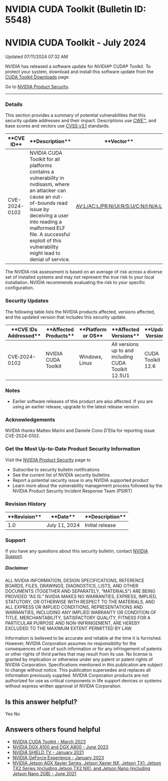 # NVIDIA CUDA Toolkit (Bulletin ID: 5548)



 NVIDIA CUDA Toolkit - July 2024
==================================================




 Updated 07/11/2024 07:32 AM



NVIDIA has released a software update for NVIDIA® CUDA® Toolkit. To protect your system, download and install this software update from the [CUDA Toolkit Downloads](https://developer.nvidia.com/cuda-toolkit) page.


Go to [NVIDIA Product Security](https://www.nvidia.com/security/).






---




### Details


This section provides a summary of potential vulnerabilities that this security update addresses and their impact. Descriptions use [CWE™](https://cwe.mitre.org/), and base scores and vectors use [CVSS v3.1](https://www.first.org/cvss/specification-document) standards.





| \*\*CVE ID\*\* | \*\*Description\*\* | \*\*Vector\*\* | \*\*Base Score\*\* | \*\*Severity\*\* | \*\*CWE\*\* | \*\*Impacts\*\* |
| --- | --- | --- | --- | --- | --- | --- |
| CVE-2024-0102 | NVIDIA CUDA Toolkit for all platforms contains a vulnerability in nvdisasm, where an attacker can cause an out-of-bounds read issue by deceiving a user into reading a malformed ELF file. A successful exploit of this vulnerability might lead to denial of service. | [AV:L/AC:L/PR:N/UI:R/S:U/C:N/I:N/A:L](https://nvd.nist.gov/vuln-metrics/cvss/v3-calculator?vector=AV:L/AC:L/PR:N/UI:R/S:U/C:N/I:N/A:L&version=3.1) | 3.3 | Low | [CWE‑125](https://cwe.mitre.org/data/definitions/125.html) | Denial of service |



The NVIDIA risk assessment is based on an average of risk across a diverse set of installed systems and may not represent the true risk to your local installation. NVIDIA recommends evaluating the risk to your specific configuration.


### Security Updates


The following table lists the NVIDIA products affected, versions affected, and the updated version that includes this security update.











| \*\*CVE IDs Addressed\*\* | \*\*Affected Products\*\* | \*\*Platform or OS\*\* | \*\*Affected Versions\*\* | \*\*Updated Version\*\* |
| --- | --- | --- | --- | --- |
| CVE‑2024-0102 | NVIDIA CUDA Toolkit | Windows, Linux | All versions up to and including CUDA Toolkit 12.5U1 | CUDA Toolkit 12.6 |



### Notes


* Earlier software releases of this product are also affected. If you are using an earlier release, upgrade to the latest release version.


### Acknowledgements


NVIDIA thanks Matteo Marini and Daniele Cono D'Elia for reporting issue CVE-2024-0102.


### Get the Most Up-to-Date Product Security Information


Visit the [NVIDIA Product Security](https://www.nvidia.com/security) page to


* Subscribe to security bulletin notifications
* See the current list of NVIDIA security bulletins
* Report a potential security issue in any NVIDIA supported product
* Learn more about the vulnerability management process followed by the NVIDIA Product Security Incident Response Team (PSIRT)


### Revision History









| \*\*Revision\*\* | \*\*Date\*\* | \*\*Description\*\* |
| --- | --- | --- |
| 1.0 | July 11, 2024 | Initial release |



### Support


If you have any questions about this security bulletin, contact [NVIDIA Support](https://www.nvidia.com/object/support.html).


##### Disclaimer


ALL NVIDIA INFORMATION, DESIGN SPECIFICATIONS, REFERENCE BOARDS, FILES, DRAWINGS, DIAGNOSTICS, LISTS, AND OTHER DOCUMENTS (TOGETHER AND SEPARATELY, “MATERIALS”) ARE BEING PROVIDED “AS IS.” NVIDIA MAKES NO WARRANTIES, EXPRESS, IMPLIED, STATUTORY, OR OTHERWISE WITH RESPECT TO THE MATERIALS, AND ALL EXPRESS OR IMPLIED CONDITIONS, REPRESENTATIONS AND WARRANTIES, INCLUDING ANY IMPLIED WARRANTY OR CONDITION OF TITLE, MERCHANTABILITY, SATISFACTORY QUALITY, FITNESS FOR A PARTICULAR PURPOSE AND NON-INFRINGEMENT, ARE HEREBY EXCLUDED TO THE MAXIMUM EXTENT PERMITTED BY LAW.


Information is believed to be accurate and reliable at the time it is furnished. However, NVIDIA Corporation assumes no responsibility for the consequences of use of such information or for any infringement of patents or other rights of third parties that may result from its use. No license is granted by implication or otherwise under any patent or patent rights of NVIDIA Corporation. Specifications mentioned in this publication are subject to change without notice. This publication supersedes and replaces all information previously supplied. NVIDIA Corporation products are not authorized for use as critical components in life support devices or systems without express written approval of NVIDIA Corporation.










Is this answer helpful?
-----------------------



Yes
No







Answers others found helpful
----------------------------


* [ NVIDIA CUDA Toolkit - March 2023](/app/answers/detail/a_id/5446/related/1)
* [ NVIDIA DGX A100 and DGX A800 - June 2023](/app/answers/detail/a_id/5461/related/1)
* [ NVIDIA SHIELD TV - January 2021](/app/answers/detail/a_id/5148/related/1)
* [ NVIDIA GeForce Experience - January 2023](/app/answers/detail/a_id/5384/related/1)
* [ NVIDIA Jetson AGX Xavier Series, Jetson Xavier NX, Jetson TX1, Jetson TX2 Series (including Jetson TX2 NX), and Jetson Nano (including Jetson Nano 2GB) - June 2021](/app/answers/detail/a_id/5205/related/1)








